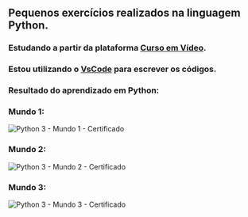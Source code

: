 ## Pequenos exercícios realizados na linguagem Python.
### Estudando a partir da plataforma [Curso em Vídeo](https://www.cursoemvideo.com/). 
### Estou utilizando o [VsCode](https://code.visualstudio.com/) para escrever os códigos.

### Resultado do aprendizado em Python: 
### Mundo 1: 
![Python 3 - Mundo 1 -  Certificado](https://user-images.githubusercontent.com/72449173/140604611-814a1de8-1180-4097-97ac-a3b1364ad367.jpg)
### Mundo 2: 
![Python 3 - Mundo 2 -  Certificado](https://user-images.githubusercontent.com/72449173/140604692-84f24633-b95b-44ec-a2e3-9070b460989e.jpg)
### Mundo 3:
![Python 3 - Mundo 3 -  Certificado](https://user-images.githubusercontent.com/72449173/143885502-444ab1b2-cbe2-43fc-9391-511dc6bfc242.jpg)

